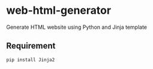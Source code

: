 # web-html-generator
Generate HTML website using Python and Jinja template

## Requirement
```
pip install Jinja2
```
